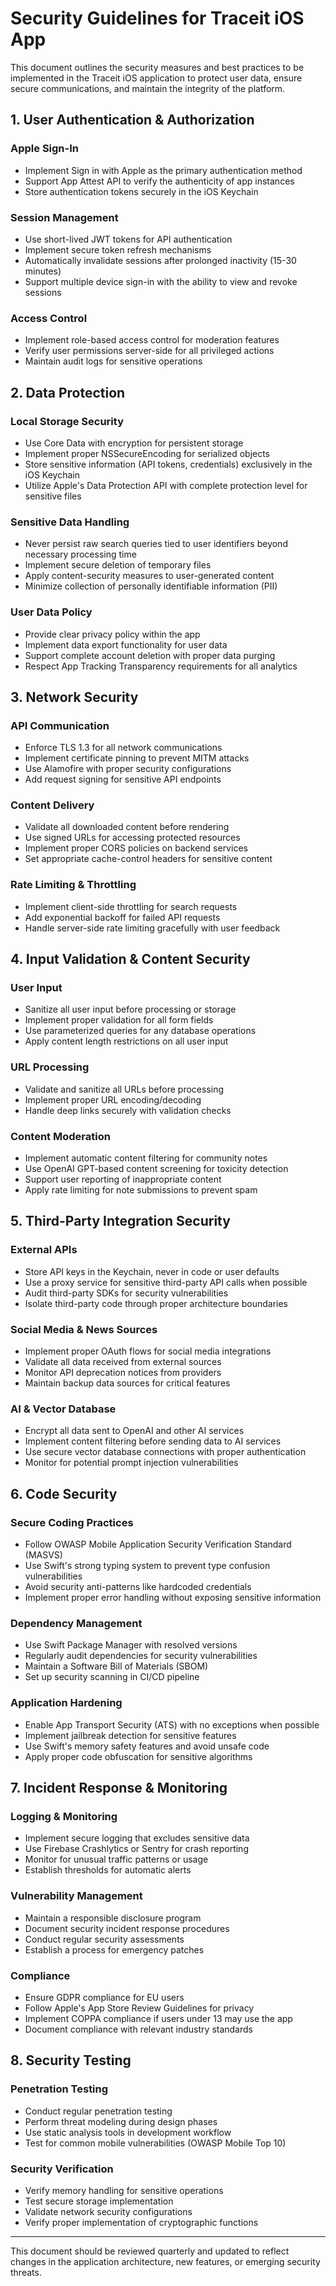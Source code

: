 # Security Guidelines for Traceit iOS App

This document outlines the security measures and best practices to be implemented in the Traceit iOS application to protect user data, ensure secure communications, and maintain the integrity of the platform.

## 1. User Authentication & Authorization

### Apple Sign-In
- Implement Sign in with Apple as the primary authentication method
- Support App Attest API to verify the authenticity of app instances
- Store authentication tokens securely in the iOS Keychain

### Session Management
- Use short-lived JWT tokens for API authentication
- Implement secure token refresh mechanisms
- Automatically invalidate sessions after prolonged inactivity (15-30 minutes)
- Support multiple device sign-in with the ability to view and revoke sessions

### Access Control
- Implement role-based access control for moderation features
- Verify user permissions server-side for all privileged actions
- Maintain audit logs for sensitive operations

## 2. Data Protection

### Local Storage Security
- Use Core Data with encryption for persistent storage
- Implement proper NSSecureEncoding for serialized objects
- Store sensitive information (API tokens, credentials) exclusively in the iOS Keychain
- Utilize Apple's Data Protection API with complete protection level for sensitive files

### Sensitive Data Handling
- Never persist raw search queries tied to user identifiers beyond necessary processing time
- Implement secure deletion of temporary files
- Apply content-security measures to user-generated content
- Minimize collection of personally identifiable information (PII)

### User Data Policy
- Provide clear privacy policy within the app
- Implement data export functionality for user data
- Support complete account deletion with proper data purging
- Respect App Tracking Transparency requirements for all analytics

## 3. Network Security

### API Communication
- Enforce TLS 1.3 for all network communications
- Implement certificate pinning to prevent MITM attacks
- Use Alamofire with proper security configurations
- Add request signing for sensitive API endpoints

### Content Delivery
- Validate all downloaded content before rendering
- Use signed URLs for accessing protected resources
- Implement proper CORS policies on backend services
- Set appropriate cache-control headers for sensitive content

### Rate Limiting & Throttling
- Implement client-side throttling for search requests
- Add exponential backoff for failed API requests
- Handle server-side rate limiting gracefully with user feedback

## 4. Input Validation & Content Security

### User Input
- Sanitize all user input before processing or storage
- Implement proper validation for all form fields
- Use parameterized queries for any database operations
- Apply content length restrictions on all user input

### URL Processing
- Validate and sanitize all URLs before processing
- Implement proper URL encoding/decoding
- Handle deep links securely with validation checks

### Content Moderation
- Implement automatic content filtering for community notes
- Use OpenAI GPT-based content screening for toxicity detection
- Support user reporting of inappropriate content
- Apply rate limiting for note submissions to prevent spam

## 5. Third-Party Integration Security

### External APIs
- Store API keys in the Keychain, never in code or user defaults
- Use a proxy service for sensitive third-party API calls when possible
- Audit third-party SDKs for security vulnerabilities
- Isolate third-party code through proper architecture boundaries

### Social Media & News Sources
- Implement proper OAuth flows for social media integrations
- Validate all data received from external sources
- Monitor API deprecation notices from providers
- Maintain backup data sources for critical features

### AI & Vector Database
- Encrypt all data sent to OpenAI and other AI services
- Implement content filtering before sending data to AI services
- Use secure vector database connections with proper authentication
- Monitor for potential prompt injection vulnerabilities

## 6. Code Security

### Secure Coding Practices
- Follow OWASP Mobile Application Security Verification Standard (MASVS)
- Use Swift's strong typing system to prevent type confusion vulnerabilities
- Avoid security anti-patterns like hardcoded credentials
- Implement proper error handling without exposing sensitive information

### Dependency Management
- Use Swift Package Manager with resolved versions
- Regularly audit dependencies for security vulnerabilities
- Maintain a Software Bill of Materials (SBOM)
- Set up security scanning in CI/CD pipeline

### Application Hardening
- Enable App Transport Security (ATS) with no exceptions when possible
- Implement jailbreak detection for sensitive features
- Use Swift's memory safety features and avoid unsafe code
- Apply proper code obfuscation for sensitive algorithms

## 7. Incident Response & Monitoring

### Logging & Monitoring
- Implement secure logging that excludes sensitive data
- Use Firebase Crashlytics or Sentry for crash reporting
- Monitor for unusual traffic patterns or usage
- Establish thresholds for automatic alerts

### Vulnerability Management
- Maintain a responsible disclosure program
- Document security incident response procedures
- Conduct regular security assessments
- Establish a process for emergency patches

### Compliance
- Ensure GDPR compliance for EU users
- Follow Apple's App Store Review Guidelines for privacy
- Implement COPPA compliance if users under 13 may use the app
- Document compliance with relevant industry standards

## 8. Security Testing

### Penetration Testing
- Conduct regular penetration testing
- Perform threat modeling during design phases
- Use static analysis tools in development workflow
- Test for common mobile vulnerabilities (OWASP Mobile Top 10)

### Security Verification
- Verify memory handling for sensitive operations
- Test secure storage implementation
- Validate network security configurations
- Verify proper implementation of cryptographic functions

---

This document should be reviewed quarterly and updated to reflect changes in the application architecture, new features, or emerging security threats. 
